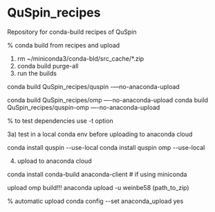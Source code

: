 # QuSpin_recipes
Repository for conda-build recipes of QuSpin


% conda build from recipes and upload

1) rm ~/miniconda3/conda-bld/src_cache/*.zip
2) conda build purge-all
3) run the builds 

conda build QuSpin_recipes/quspin -—no-anaconda-upload

conda build QuSpin_recipes/omp —-no-anaconda-upload
conda build QuSpin_recipes/quspin-omp —-no-anaconda-upload

% to test dependencies use -t option


3a) test in a local conda env before uploading to anaconda cloud


conda install quspin --use-local 
conda install quspin omp --use-local 

4) upload to anaconda cloud

conda install conda-build anaconda-client # if using miniconda

upload omp build!!!
anaconda upload -u weinbe58 (path_to_zip)

% automatic upload
conda config --set anaconda_upload yes
